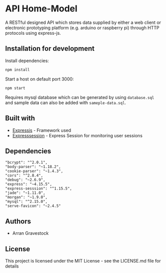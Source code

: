 # API Home-Model
A RESTful designed API which stores data supplied by either a web client or electronic prototyping platform (e.g. arduino or raspberry pi) through HTTP protocols using express-js.

## Installation for development
Install dependencies:
```
npm install
```
Start a host on default port 3000:
```
npm start
````

Requires mysql database which can be generated by using ```database.sql``` and sample data can also be added with ```sameple-data.sql```.

## Built with
- [Expressjs](https://expressjs.com/) - Framework used
- [Expresssession](https://github.com/expressjs/session) - Express Session for monitoring user sessions

## Dependencies
```
"bcrypt": "^2.0.1",
"body-parser": "~1.18.2",
"cookie-parser": "~1.4.3",
"cors": "^2.8.4",
"debug": "~2.6.9",
"express": "~4.15.5",
"express-sesssion": "^1.15.5",
"jade": "~1.11.0",
"morgan": "~1.9.0",
"mysql": "^2.15.0",
"serve-favicon": "~2.4.5"
```

## Authors
- Arran Gravestock

## License
This project is licensed under the MIT License - see the LICENSE.md file for details
